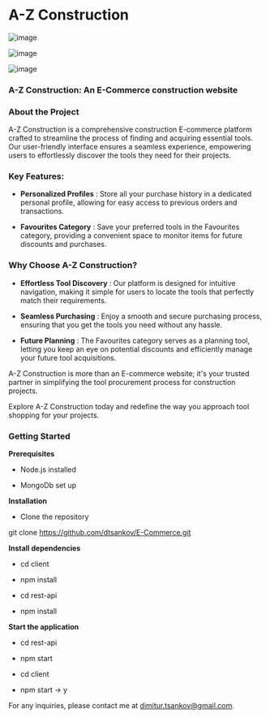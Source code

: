    # A-Z Construction

![image](https://github.com/dtsankov/E-Commerce/assets/119913223/081770f4-81d0-495b-8f36-be0575f4331a)

![image](https://github.com/dtsankov/E-Commerce/assets/119913223/f5e3ff79-9fab-4b27-bc41-bbf75ec8e4ea)

![image](https://github.com/dtsankov/E-Commerce/assets/119913223/e142f6b0-d388-4847-b085-8569d2956c58)





### A-Z Construction: An E-Commerce construction website


### About the Project 

A-Z Construction is a comprehensive construction E-commerce platform crafted to streamline the process of finding and acquiring essential tools. Our user-friendly interface ensures a seamless experience, empowering users to effortlessly discover the tools they need for their projects.

### Key Features: 

  - **Personalized Profiles** : Store all your purchase history in a dedicated personal profile, allowing for easy access to previous orders and transactions.
  
  - **Favourites Category** : Save your preferred tools in the Favourites category, providing a convenient space to monitor items for future discounts and purchases.

### Why Choose A-Z Construction?

   - **Effortless Tool Discovery** : Our platform is designed for intuitive navigation, making it simple for users to locate the tools that perfectly match their requirements.

   - **Seamless Purchasing** : Enjoy a smooth and secure purchasing process, ensuring that you get the tools you need without any hassle.

   - **Future Planning** : The Favourites category serves as a planning tool, letting you keep an eye on potential discounts and efficiently manage your future tool acquisitions.

A-Z Construction is more than an E-commerce website; it's your trusted partner in simplifying the tool procurement process for construction projects.

Explore A-Z Construction today and redefine the way you approach tool shopping for your projects.

### Getting Started 

**Prerequisites**

  - Node.js installed

  - MongoDb set up

**Installation**

  - Clone the repository

git clone https://github.com/dtsankov/E-Commerce.git

**Install dependencies**

  - cd client

  - npm install

  - cd rest-api

  - npm install

**Start the application**

  - cd rest-api 

  - npm start

  - cd client

  - npm start -> y


For any inquiries, please contact me at dimitur.tsankov@gmail.com.
